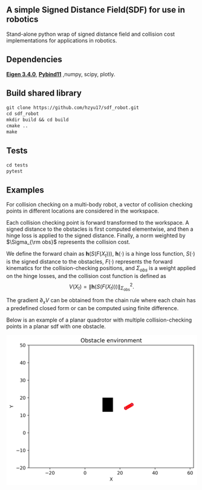 ## A simple Signed Distance Field(SDF) for use in robotics 
Stand-alone python wrap of signed distance field and collision cost implementations for applications in robotics.

## Dependencies
**[Eigen 3.4.0](https://gitlab.com/libeigen/eigen/-/releases/3.4.0)**, **[Pybind11](https://github.com/pybind/pybind11)** ,numpy, scipy, plotly.

## Build shared library
```
git clone https://github.com/hzyu17/sdf_robot.git
cd sdf_robot
mkdir build && cd build
cmake ..
make
```
## Tests
```
cd tests
pytest
```
## Examples 
For collision checking on a multi-body robot, a vector of collision checking points in different locations are considered in the workspace. 

Each collision checking point is forward transformed to the workspace. A signed distance to the obstacles is first computed elementwise, and then a hinge loss is applied to the signed distance. Finally, a norm weighted by $\Sigma_{\rm obs}$ represents the collision cost. 

We define the forward chain as $\mathbf{h}(S(F(X_t)))$, $\mathbf{h}(\cdot)$ is a hinge loss function, $S(\cdot)$ is the signed distance to the obstacles, $F(\cdot)$ represents the forward kinematics for the collision-checking positions, and $\Sigma_{obs}$ is a weight applied on the hinge losses, and the collision cost function is defined as 
$$ V(X_t) = \left\lVert \mathbf{h}(S(F(X_t))) \right\rVert_{\Sigma_{\text{obs}}}^2. $$

The gradient $\partial_x V$ can be obtained from the chain rule where each chain has a predefined closed form or can be computed using finite difference. 

Below is an example of a planar quadrotor with multiple collision-checking points in a planar sdf with one obstacle.

![Figure](example/example_quad2d.png)